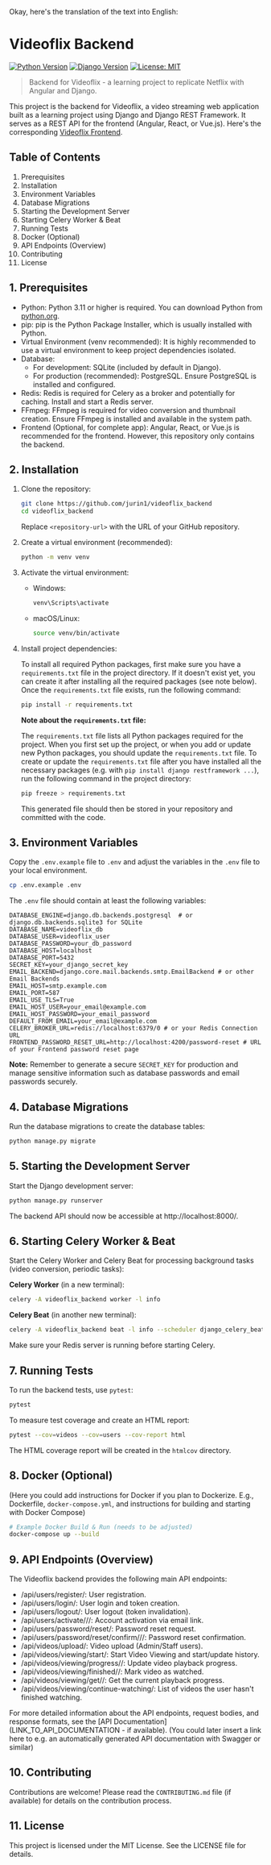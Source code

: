 Okay, here's the translation of the text into English:

# Videoflix Backend

[![Python Version](https://img.shields.io/badge/python-3.11+-blue.svg)](https://www.python.org/downloads/)
[![Django Version](https://img.shields.io/badge/django-5.1.6-green.svg)](https://www.djangoproject.com/)
[![License: MIT](https://img.shields.io/badge/License-MIT-yellow.svg)](https://opensource.org/licenses/MIT)

> Backend for Videoflix - a learning project to replicate Netflix with Angular and Django.

This project is the backend for Videoflix, a video streaming web application built as a learning project using Django and Django REST Framework. It serves as a REST API for the frontend (Angular, React, or Vue.js).  Here's the corresponding [Videoflix Frontend](https://github.com/jurin1/videoflix_frontend).

## Table of Contents

1.  Prerequisites
2.  Installation
3.  Environment Variables
4.  Database Migrations
5.  Starting the Development Server
6.  Starting Celery Worker & Beat
7.  Running Tests
8.  Docker (Optional)
9.  API Endpoints (Overview)
10. Contributing
11. License

## 1. Prerequisites

*   Python: Python 3.11 or higher is required. You can download Python from [python.org](https://www.python.org/downloads/).
*   pip: pip is the Python Package Installer, which is usually installed with Python.
*   Virtual Environment (venv recommended): It is highly recommended to use a virtual environment to keep project dependencies isolated.
*   Database:
    *   For development: SQLite (included by default in Django).
    *   For production (recommended): PostgreSQL. Ensure PostgreSQL is installed and configured.
*   Redis: Redis is required for Celery as a broker and potentially for caching. Install and start a Redis server.
*   FFmpeg: FFmpeg is required for video conversion and thumbnail creation. Ensure FFmpeg is installed and available in the system path.
*   Frontend (Optional, for complete app): Angular, React, or Vue.js is recommended for the frontend. However, this repository only contains the backend.

## 2. Installation

1.  Clone the repository:
    ```bash
    git clone https://github.com/jurin1/videoflix_backend
    cd videoflix_backend
    ```
    Replace `<repository-url>` with the URL of your GitHub repository.

2.  Create a virtual environment (recommended):
    ```bash
    python -m venv venv
    ```

3.  Activate the virtual environment:
    *   Windows:
        ```bash
        venv\Scripts\activate
        ```
    *   macOS/Linux:
        ```bash
        source venv/bin/activate
        ```

4.  Install project dependencies:

    To install all required Python packages, first make sure you have a `requirements.txt` file in the project directory. If it doesn't exist yet, you can create it after installing all the required packages (see note below). Once the `requirements.txt` file exists, run the following command:

    ```bash
    pip install -r requirements.txt
    ```

    **Note about the `requirements.txt` file:**

    The `requirements.txt` file lists all Python packages required for the project. When you first set up the project, or when you add or update new Python packages, you should update the `requirements.txt` file. To create or update the `requirements.txt` file after you have installed all the necessary packages (e.g. with `pip install django restframework ...`), run the following command in the project directory:

    ```bash
    pip freeze > requirements.txt
    ```

    This generated file should then be stored in your repository and committed with the code.

## 3. Environment Variables

Copy the `.env.example` file to `.env` and adjust the variables in the `.env` file to your local environment.

```bash
cp .env.example .env
```

The `.env` file should contain at least the following variables:

```
DATABASE_ENGINE=django.db.backends.postgresql  # or django.db.backends.sqlite3 for SQLite
DATABASE_NAME=videoflix_db
DATABASE_USER=videoflix_user
DATABASE_PASSWORD=your_db_password
DATABASE_HOST=localhost
DATABASE_PORT=5432
SECRET_KEY=your_django_secret_key
EMAIL_BACKEND=django.core.mail.backends.smtp.EmailBackend # or other Email Backends
EMAIL_HOST=smtp.example.com
EMAIL_PORT=587
EMAIL_USE_TLS=True
EMAIL_HOST_USER=your_email@example.com
EMAIL_HOST_PASSWORD=your_email_password
DEFAULT_FROM_EMAIL=your_email@example.com
CELERY_BROKER_URL=redis://localhost:6379/0 # or your Redis Connection URL
FRONTEND_PASSWORD_RESET_URL=http://localhost:4200/password-reset # URL of your Frontend password reset page
```

**Note:** Remember to generate a secure `SECRET_KEY` for production and manage sensitive information such as database passwords and email passwords securely.

## 4. Database Migrations

Run the database migrations to create the database tables:

```bash
python manage.py migrate
```

## 5. Starting the Development Server

Start the Django development server:

```bash
python manage.py runserver
```

The backend API should now be accessible at http://localhost:8000/.

## 6. Starting Celery Worker & Beat

Start the Celery Worker and Celery Beat for processing background tasks (video conversion, periodic tasks):

**Celery Worker** (in a new terminal):

```bash
celery -A videoflix_backend worker -l info
```

**Celery Beat** (in another new terminal):

```bash
celery -A videoflix_backend beat -l info --scheduler django_celery_beat.schedulers:DatabaseScheduler
```

Make sure your Redis server is running before starting Celery.

## 7. Running Tests

To run the backend tests, use `pytest`:

```bash
pytest
```

To measure test coverage and create an HTML report:

```bash
pytest --cov=videos --cov=users --cov-report html
```

The HTML coverage report will be created in the `htmlcov` directory.

## 8. Docker (Optional)

(Here you could add instructions for Docker if you plan to Dockerize. E.g., Dockerfile, `docker-compose.yml`, and instructions for building and starting with Docker Compose)

```bash
# Example Docker Build & Run (needs to be adjusted)
docker-compose up --build
```

## 9. API Endpoints (Overview)

The Videoflix backend provides the following main API endpoints:

*   /api/users/register/: User registration.
*   /api/users/login/: User login and token creation.
*   /api/users/logout/: User logout (token invalidation).
*   /api/users/activate/<uidb64>/<token>/: Account activation via email link.
*   /api/users/password/reset/: Password reset request.
*   /api/users/password/reset/confirm/<uidb64>/<token>/: Password reset confirmation.
*   /api/videos/upload/: Video upload (Admin/Staff users).
* /api/videos/viewing/start/: Start Video Viewing and start/update history.
* /api/videos/viewing/progress/<pk>/: Update video playback progress.
* /api/videos/viewing/finished/<pk>/: Mark video as watched.
* /api/videos/viewing/get/<pk>/: Get the current playback progress.
* /api/videos/viewing/continue-watching/: List of videos the user hasn't finished watching.

For more detailed information about the API endpoints, request bodies, and response formats, see the [API Documentation](LINK_TO_API_DOCUMENTATION - if available). (You could later insert a link here to e.g. an automatically generated API documentation with Swagger or similar)

## 10. Contributing

Contributions are welcome! Please read the `CONTRIBUTING.md` file (if available) for details on the contribution process.

## 11. License

This project is licensed under the MIT License. See the LICENSE file for details.

